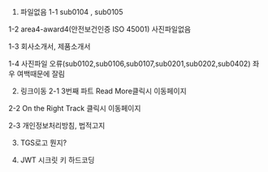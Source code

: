 1. 파일없음
  1-1 sub0104 , sub0105

  1-2 area4-award4(안전보건인증 ISO 45001) 사진파일없음

  1-3 회사소개서, 제품소개서

  1-4 사진파일 오류(sub0102,sub0106,sub0107,sub0201,sub0202,sub0402) 좌우 여백때문에 잘림

2. 링크이동
  2-1 3번째 파트 Read More클릭시 이동페이지

  2-2 On the Right Track 클릭시 이동페이지

  2-3 개인정보처리방침, 법적고지

3. TGS로고 뭔지?

4. JWT 시크릿 키 하드코딩